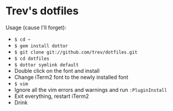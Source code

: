 # Trev's dotfiles

Usage (cause I'll forget):

* `$ cd ~`
* `$ gem install dottor`
* `$ git clone git://github.com/trev/dotfiles.git`
* `$ cd dotfiles`
* `$ dottor symlink default`
* Double click on the font and install
* Change iTerm2 font to the newly installed font
* `$ vim`
* Ignore all the vim errors and warnings and run `:PluginInstall`
* Exit everything, restart iTerm2
* Drink
